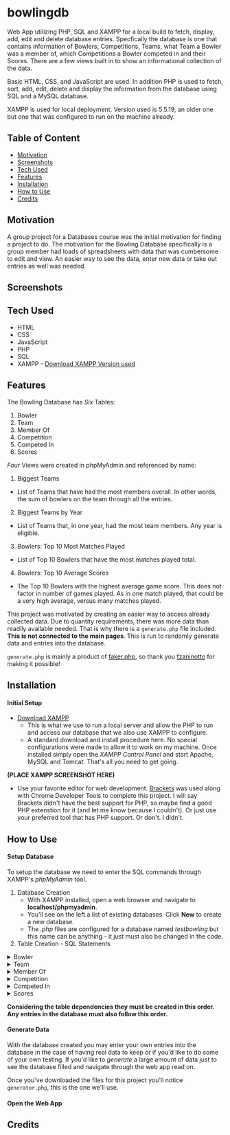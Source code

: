# bowlingdb
Web App utilizing PHP, SQL and XAMPP for a local build to fetch, display, add, edit and delete database entries. Specfically the database is one that contains information of Bowlers, Competitions, Teams, what Team a Bowler was a member of, which Competitions a Bowler competed in and their Scores. There are a few views built in to show an informational collection of the data.

Basic HTML, CSS, and JavaScript are used. In addition PHP is used to fetch, sort, add, edit, delete and display the information from the database using SQL and a MySQL database.

XAMPP is used for local deployment. Version used is 5.5.19, an older one but one that was configured to run on the machine already.

## Table of Content
- [Motivation](#motivation)
- [Screenshots](#screenshots)
- [Tech Used](#tech-used)
- [Features](#features)
- [Installation](#installation)
- [How to Use](#how-to-use)
- [Credits](#credits)

## Motivation
A group project for a Databases course was the initial motivation for finding a project to do. The motivation for the Bowling Database specifically is a group member had loads of spreadsheets with data that was cumbersome to edit and view. An easier way to see the data, enter new data or take out entries as well was needed.

## Screenshots


## Tech Used
* HTML
* CSS
* JavaScript
* PHP
* SQL
* XAMPP - 
[Download XAMPP Version used](https://sourceforge.net/projects/xampp/files/XAMPP%20Windows/5.5.19/)

## Features
The Bowling Database has *Six* Tables:
1. Bowler
2. Team
3. Member Of
4. Competition
5. Competed In
6. Scores

*Four* Views were created in phpMyAdmin and referenced by name:
1. Biggest Teams
  - List of Teams that have had the most members overall. In other words, the sum of bowlers on the team through all the entries.
2. Biggest Teams by Year
  - List of Teams that, in one year, had the most team members. Any year is eligible.
3. Bowlers: Top 10 Most Matches Played
  - List of Top 10 Bowlers that have the most matches played total.
4. Bowlers: Top 10 Average Scores
  - The Top 10 Bowlers with the highest average game score. This does not factor in number of games played. As in one match played, that could be a very high average, versus many matches played.
  
This project was motivated by creating an easier way to access already collected data. Due to quantity requirements, there was more data than readily available needed. That is why there is a `generate.php` file included. **This is not connected to the main pages**. This is run to randomly generate data and entries into the database.

`generate.php` is mainly a product of [faker.php](https://github.com/fzaninotto/Faker), so thank you [fzaninotto](https://github.com/fzaninotto) for making it possible!

## Installation
#### Initial Setup 
- [Download XAMPP](https://sourceforge.net/projects/xampp/files/XAMPP%20Windows/5.5.19/)
  - This is what we use to run a local server and allow the PHP to run and access our database that we also use XAMPP to configure.
  - A standard download and install procedure here. No special configurations were made to allow it to work on my machine. Once installed simply open the *XAMPP Control Panel* and start Apache, MySQL and Tomcat. That's all you need to get going.
  
**(PLACE XAMPP SCREENSHOT HERE)**

- Use your favorite editor for web development. [Brackets](http://brackets.io/) was used along with Chrome Developer Tools to complete this project. I will say Brackets didn't have the best support for PHP, so maybe find a good PHP extenstion for it (and let me know because I couldn't). Or just use your preferred tool that has PHP support. Or don't. I didn't.

## How to Use
#### Setup Database
To setup the database we need to enter the SQL commands through XAMPP's *phpMyAdmin* tool.

1. Database Creation
    - With XAMPP installed, open a web browser and navigate to **localhost/phpmyadmin**.
    - You'll see on the left a list of existing databases. Click **New** to create a new database.
    - The *.php* files are configured for a database named *testbowling* but this name can be anything - it just must also be changed in the code.
2. Table Creation - SQL Statements
<details><summary>Bowler</summary>
  
  ```
  CREATE TABLE Bowler (
    B_id varchar(255) NOT NULL,
    Name varchar(255) NOT NULL,
    Email varchar(255)
  );
  ALTER TABLE Bowler ADD PRIMARY KEY (B_id);
  ```
</details>
<details><summary>Team</summary>
  
  ```
  CREATE TABLE Team (
    Team_name varchar(255) NOT NULL,
    Year YEAR NOT NULL,
    League varchar (255),
    Bowling_center varchar(255),
    Coach varchar(255),
    Sponsor varchar(255),
    INDEX (Team_name),
    INDEX (Year)
  );
  ALTER TABLE Team 
  ADD CONSTRAINT PK_Team PRIMARY KEY (Team_name, Year);
  ```
</details>
<details><summary>Member Of</summary>
  
  ```
  CREATE TABLE Member_of (
    B_id varchar(255) NOT NULL,
    Team_name varchar(255) NOT NULL,
    Year YEAR NOT NULL
  );
  ALTER TABLE Member_of
  ADD CONSTRAINT PK_Member_of PRIMARY KEY (B_id, Team_Name, Year);
  ALTER TABLE Member_of
  ADD FOREIGN KEY (B_id) REFERENCES Bowler(B_id);
  ALTER TABLE Member_of
  ADD FOREIGN KEY (Team_name) REFERENCES Team(Team_name);
  ```
</details>
<details><summary>Competition</summary>
  
  ```
  CREATE TABLE Competition (
    Competition_name varchar(255),
    Date DATE NOT NULL,
    Location varchar(255) NOT NULL,
    Format varchar(255),
    INDEX (Date),
    INDEX (Location)
  );
  ALTER TABLE Competition
  ADD CONSTRAINT PK_Competition PRIMARY KEY(Competition_name, Date, Location);
  ```
</details>
<details><summary>Competed In</summary>
  
  ```
  CREATE TABLE Member_of (
    B_id varchar(255) NOT NULL,
    Team_name varchar(255) NOT NULL,
    Year YEAR NOT NULL
  );
  ALTER TABLE Member_of
  ADD CONSTRAINT PK_Member_of PRIMARY KEY (B_id, Team_Name, Year);
  ALTER TABLE Member_of
  ADD FOREIGN KEY (B_id) REFERENCES Bowler(B_id);
  ALTER TABLE Member_of
  ADD FOREIGN KEY (Team_name) REFERENCES Team(Team_name);
  ```
</details>
<details><summary>Scores</summary>
  
  ```
  CREATE TABLE Scores (
    B_id varchar(255) NOT NULL,
    Date DATE NOT NULL,
    Game_1 int DEFAULT 0,
    Game_2 int DEFAULT 0,
    Game_3 int DEFAULT 0
  );
  ALTER TABLE Scores
  ADD CONSTRAINT PK_Scores PRIMARY KEY(B_id, Date);
  ALTER TABLE Scores
  ADD FOREIGN KEY (B_id) REFERENCES Bowler(B_id);
  ALTER TABLE Scores
  ADD FOREIGN KEY (Date) REFERENCES Competition(Date);
  ```
</details>

**Considering the table dependencies they must be created in this order. Any entries in the database must also follow this order.**

#### Generate Data
With the database created you may enter your own entries into the database in the case of having real data to keep or if you'd like to do some of your own testing. If you'd like to *generate* a large amount of data just to see the database filled and navigate through the web app read on.

Once you've downloaded the files for this project you'll notice `generator.php`, this is the one we'll use.



#### Open the Web App

## Credits

